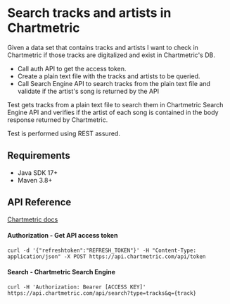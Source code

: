 # Search tracks and artists in Chartmetric

Given a data set that contains tracks and artists I want to check in Chartmetric if those tracks are digitalized and exist in Chartmetric's DB.

- Call auth API to get the access token.
- Create a plain text file with the tracks and artists to be queried.
- Call Search Engine API to search tracks from the plain text file and validate if the artist's song is returned by the API

Test gets tracks from a plain text file to search them in Chartmetric Search Engine API and verifies if the artist of each song is contained in the body response returned by Chartmetric.

Test is performed using REST assured.

## Requirements

- Java SDK 17+
- Maven 3.8+

## API Reference

[Chartmetric docs](https://api.chartmetric.com/apidoc/)

#### Authorization - Get API access token

```
curl -d '{"refreshtoken":"REFRESH_TOKEN"}' -H "Content-Type: application/json" -X POST https://api.chartmetric.com/api/token
```

#### Search - Chartmetric Search Engine

```
curl -H 'Authorization: Bearer [ACCESS KEY]' https://api.chartmetric.com/api/search?type=tracks&q={track}
```
